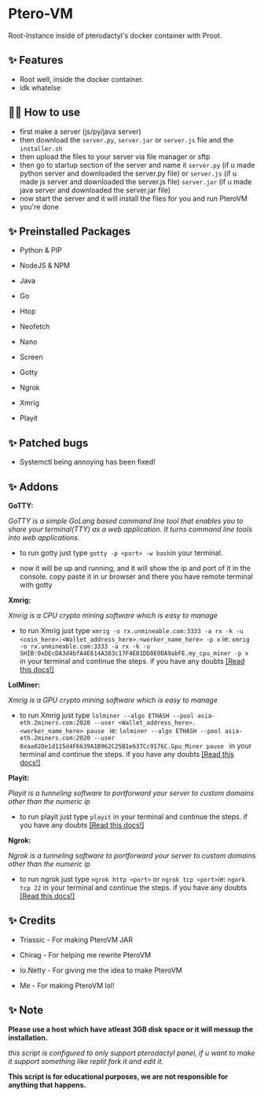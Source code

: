 # Ptero-VM

Root-Instance inside of pterodactyl's docker container with Proot.

## ✨ Features

- Root well, inside the docker container.
- idk whatelse

## 💁‍♀️ How to use

- first make a server (js/py/java server)
- then download the `server.py`, `server.jar` or `server.js` file and the `installer.sh`
- then upload the files to your server via file manager or sftp
- then go to startup section of the server and name it `server.py` (if u made python server and downloaded the server.py file) or `server.js` (if u made js server and downloaded the server.js file)  `server.jar` (if u made java server and downloaded the server.jar file)
- now start the server and it will install the files for you and run PteroVM
- you're done

## ✨ Preinstalled Packages

- Python & PIP

- NodeJS & NPM

- Java

- Go

- Htop

- Neofetch

- Nano

- Screen

- Gotty

- Ngrok

- Xmrig

- Playit

## ✨ Patched bugs

- Systemctl being annoying has been fixed!

## ✨ Addons

 __GoTTY:__
 
 _GoTTY is a simple GoLang based command line tool that enables you to share your terminal(TTY) as a web application. It turns command line tools into web applications._

- to run gotty just type `gotty -p <port> -w bash`in your terminal.

- now it will be up and running, and it will show the ip and port of it in the console. copy paste it in ur browser and there you have remote terminal with gotty

__Xmrig:__
 
 _Xmrig is a CPU crypto mining software which is easy to manage_

- to run Xmrig just type `xmrig -o rx.unmineable.com:3333 -a rx -k -u <coin_here>:<Wallet_address_here>.<worker_name_here> -p x` ie: `xmrig -o rx.unmineable.com:3333 -a rx -k -u SHIB:0xDEcDA3d4bfA4E614A383c17F4E01DD8E0DA9abFE.my_cpu_miner -p x`  in your terminal and continue the steps. if you have any doubts [[Read this docs!]](https://xmrig.com/docs/miner)


__LolMiner:__
 
 _Xmrig is a GPU crypto mining software which is easy to manage_

- to run Xmrig just type `lolminer --algo ETHASH --pool asia-eth.2miners.com:2020 --user <Wallet_address_here>.<worker_name_here> pause ` ie: `lolminer --algo ETHASH --pool asia-eth.2miners.com:2020 --user 0xaa02De1d115d4F6639A1B962C25B1e637Cc9176C.Gpu_Miner pause `  in your terminal and continue the steps. if you have any doubts [[Read this docs!]](https://github.com/Lolliedieb/lolMiner-releases/wiki)

__Playit:__
 
 _Playit is a tunneling software to portforward your server  to custom domains other than the numeric ip_

- to run playit just type `playit` in your terminal and continue the steps. if you have any doubts [[Read this docs!]](https://playit.gg/support/run-on-linux/)

__Ngrok:__
 
 _Ngrok is a tunneling software to portforward your server  to custom domains other than the numeric ip_

- to run ngrok just type `ngrok http <port>` or `ngrok tcp <port>`ie: `ngork tcp 22`  in your terminal and continue the steps. if you have any doubts [[Read this docs!]](https://ngrok.com/docs)

## ✨ Credits

- Triassic - For making PteroVM JAR

- Chirag - For helping me rewrite PteroVM

- Io.Netty - For giving me the idea to make PteroVM

- Me - For making PteroVM lol!

## ✨ Note

**Please use a host which have atleast 3GB disk space or it will messup the installation.**

_this script is configured to only support pterodactyl panel, if u want to make it support something like replit fork it and edit it._

**This script is for educational purposes, we are not responsible for anything that happens.**
